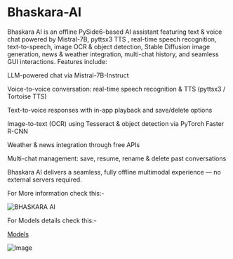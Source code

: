 # Bhaskara-AI
Bhaskara AI is an offline PySide6-based AI assistant featuring text &amp; voice chat powered by Mistral-7B, pyttsx3 TTS , real-time speech recognition, text-to-speech, image OCR &amp; object detection, Stable Diffusion image generation, news &amp; weather integration, multi-chat history, and seamless GUI interactions.
Features include:

LLM-powered chat via Mistral-7B-Instruct

Voice-to-voice conversation: real-time speech recognition & TTS (pyttsx3 / Tortoise TTS)

Text-to-voice responses with in-app playback and save/delete options

Image-to-text (OCR) using Tesseract & object detection via PyTorch Faster R-CNN

Weather & news integration through free APIs

Multi-chat management: save, resume, rename & delete past conversations

Bhaskara AI delivers a seamless, fully offline multimodal experience — no external servers required.

For More information check this:- 

  ![BHASKARA AI](https://github.com/user-attachments/assets/d01240ce-214f-4cc5-a84c-731e750731f8)

For Models details check this:-

  [Models](https://github.com/OMEGAXGG/Bhaskara-AI/blob/main/Models%20and%20Models%20working.md)

  
![Image](https://github.com/user-attachments/assets/a01e1523-71b0-478d-90b3-c1c4a48994c9)
